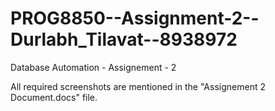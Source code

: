 # PROG8850--Assignment-2--Durlabh_Tilavat--8938972
Database Automation - Assignement - 2

All required screenshots are mentioned in the "Assignement 2 Document.docs" file.
